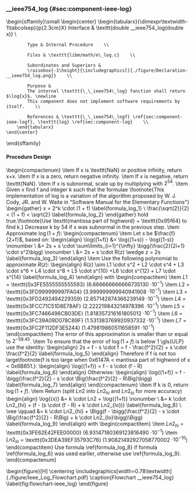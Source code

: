 ### \_\_ieee754\_log {#sec:component-ieee-log}

\begin{sffamily}\small
	\begin{center}
		\begin{tabularx}{\dimexpr\textwidth-1\tabcolsep}{p{2.3cm}X}
			Interface       & \texttt{double \_\_ieee754\_log(double x)} \\ 
			
			Type & Internal Procedure    \\ 
			
			Files & \texttt{libm/math/e\_log.c}    \\ 
			
			Subordinates and Superiors &
			\raisebox{-1\height}{\includegraphics[]{./figure/Declaration-__ieee754_log.png}}    \\ 
			
			Purpose & 
			The internal \texttt{\_\_ieee754\_log} function shall return $\log{x}$. \newline
			This component does not implement software requirements by itself.    \\ 
			
			References & \texttt{\_\_ieee754\_logf} \ref{sec:component-ieee-logf}, \texttt{log} \ref{sec:component-log}    \\ 
		\end{tabularx}
	\end{center}
\end{sffamily}

#### Procedure Design

\begin{compactenum}
	\item If x is \texttt{NaN} or positive infinity, return x+x.
	\item If x is a zero, return negative infinity.
	\item If x is negative, return \texttt{NaN}.
	\item If x is subnormal, scale up by multiplying with $2^{54}$.
	\item Given x find f and integer k such that the formulae \footnote{This implementation of log is a variation of the algorithm proposed by W. J. Cody, JR. and W. Waite in "Software Manual for the Elementary Functions"}
	\begin{gather}
		x = 2^k \cdot (1 + f)  \label{formula_log_1} \\
		\frac{\sqrt{2}}{2} < (1 + f) < \sqrt{2} \label{formula_log_2}
	\end{gather}
	hold true.\footnote{Use \texttt{mantissa part of highword} + \texttt{0x95f64} to find k.} Decrease k by 54 if x was subnormal in the previous step.
	\item Approximate $\log{(1+f)}$:
	\begin{compactenum}
		\item Let $s$ be $\frac{f}{2+f}$, based on:
		\begin{align}
			\log{(1+f)} &= \log{(1+s)} - \log{(1-s)} \nonumber \\
					  &= 2s + s \cdot \sum\limits_{i=1}^{\infty} \bigg(\frac{2}{2i+1} \cdot s^2\bigg) \nonumber \\
					  &= 2s + s \cdot R(z) \wedge z = 2s \label{formula_log_3}
		\end{align}
		\item Use the following polynomial to approximate $R(z)$:
		\begin{align}
			R(z) \sim L1 \cdot s^2 + L2 \cdot s^4 + L3 \cdot s^6 + L4 \cdot s^8 + L5 \cdot s^{10} +L6 \cdot s^{12} + L7 \cdot s^{14}  \label{formula_log_4}
		\end{align}
		with
		\begin{compactitem}
			\item $L1$ = \texttt{0x3FE5555555555593} (6.666666666666735130 $\cdot 10^{-1}$)
			\item $L2$ = \texttt{0x3FD999999997FA04} (3.999999999940941908 $\cdot 10^{-1}$)
			\item $L3$ = \texttt{0x3FD2492494229359} (2.857142874366239149 $\cdot 10^{-1}$)
			\item $L4$ = \texttt{0x3FCC71C51D8E78AF} (2.222219843214978396 $\cdot 10^{-1}$)
			\item $L5$ = \texttt{0x3FC7466496CB03DE} (1.818357216161805012 $\cdot 10^{-1}$)
			\item $L6$ = \texttt{0x3FC39A09D078C69F} (1.531383769920937332 $\cdot 10^{-1}$)
			\item $L7$ = \texttt{0x3FC2F112DF3E5244} (1.479819860511658591 $\cdot 10^{-1}$)
		\end{compactitem}
		The error of this approximation is smaller than or equal to $2^{-58.45}$.
		\item To ensure that the error of $\log{(1+f)}$ is below 1 \gls{ULP} use the identity:
		\begin{align}
			2s = f - s \cdot f = f - \frac{f^2}{2} + s \cdot \frac{f^2}{2} \label{formula_log_5}
		\end{align}
		Therefore if f is not too large\footnote{f is too large when 0x6147A < mantissa part of highword of x < 0x6B851.}:
		\begin{align}
			\log{(1+f)} = f - s \cdot (f - R) \label{formula_log_6}
		\end{align}
		Otherwise:
		\begin{align}
			\log{(1+f)} = f - \bigg(\frac{f^2}{2} - s \cdot \Big(\frac{f^2}{2} - R\Big)\bigg) \label{formula_log_7}
		\end{align}
	\end{compactenum}
	\item If k is 0, return $\log{(1+f)}$.
	\item Return (split $Ln2$ into $Ln2_{hi}$ and $Ln2_{lo}$ for more accuracy)
	\begin{align}
		\log{(x)}   &= k \cdot Ln2 + \log{(1+f)} \nonumber \\
				    &= k \cdot Ln2_{hi} + (f - (s \cdot (f - R) + k \cdot Ln2_{lo}))  \label{formula_log_8} \\
		\vee \qquad &= k \cdot Ln2_{hi} + \Bigg(f - \bigg(\frac{f^2}{2} - s \cdot \Big(\frac{f^2}{2} - R\Big) + k \cdot Ln2_{lo}\bigg)\Bigg)  \label{formula_log_9}
	\end{align}
	with
	\begin{compactitem}
		\item $Ln2_{hi}$ = \texttt{0x3FE62E42FEE00000} (6.93147180369123816490 $\cdot 10^{-1}$)
		\item $Ln2_{lo}$ = \texttt{0x3DEA39EF35793C76} (1.90821492927058770002 $\cdot 10^{-10}$)
	\end{compactitem}
	Use formula \ref{formula_log_8} if formula \ref{formula_log_6} was used earlier, otherwise use \ref{formula_log_9}.
\end{compactenum}

\begin{figure}[H]
	\centering
	\includegraphics[width=0.78\textwidth]{./figure/Ieee_Log_Flowchart.pdf}
	\caption{Flowchart \_\_ieee754\_log}
	\label{fig:flowchart-ieee_log}
\end{figure}
